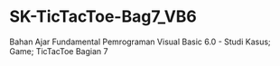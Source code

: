 # SK-TicTacToe-Bag7_VB6
Bahan Ajar Fundamental Pemrograman Visual Basic 6.0 - Studi Kasus; Game; TicTacToe Bagian 7
